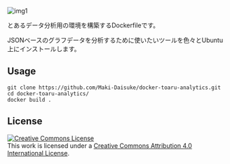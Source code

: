 ![img1](https://user-images.githubusercontent.com/203648/48164184-63685d80-e2a7-11e8-9353-ec3325b2d1e7.png)

とあるデータ分析用の環境を構築するDockerfileです。

JSONベースのグラフデータを分析するために使いたいツールを色々とUbuntu上にインストールします。


## Usage

    git clone https://github.com/Maki-Daisuke/docker-toaru-analytics.git
    cd docker-toaru-analytics/
    docker build .


## License

<a rel="license" href="http://creativecommons.org/licenses/by/4.0/"><img alt="Creative Commons License" style="border-width:0" src="https://i.creativecommons.org/l/by/4.0/88x31.png" /></a><br />This work is licensed under a <a rel="license" href="http://creativecommons.org/licenses/by/4.0/">Creative Commons Attribution 4.0 International License</a>.

